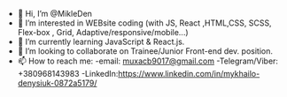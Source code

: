 - 👋 Hi, I’m @MikleDen
- 👀 I’m interested in WEBsite coding (with JS, React ,HTML,CSS, SCSS, Flex-box , Grid, Adaptive/responsive/mobile...)
- 🌱 I’m currently learning JavaScript & React.js.
- 💞️ I’m looking to collaborate on  Trainee/Junior Front-end dev. position.
- 📫 How to reach me:
  -email: muxacb9017@gmail.com
  -Telegram/Viber: +380968143983
  -LinkedIn:https://www.linkedin.com/in/mykhailo-denysiuk-0872a5179/

<!---
MikleDen/MikleDen is a ✨ special ✨ repository because its `README.md` (this file) appears on your GitHub profile.
You can click the Preview link to take a look at your changes.
--->
